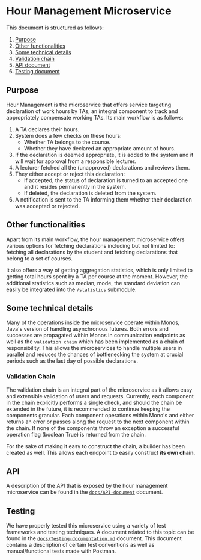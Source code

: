 # Hour Management Microservice

This document is structured as follows:

1. [Purpose](#purpose)
2. [Other functionalities](#other-functionalities)
3. [Some technical details](#some-technical-details)
4. [Validation chain](#validation-chain)
5. [API document](#api)
6. [Testing document](#testing)

## Purpose
Hour Management is the microservice that offers service targeting declaration of work hours by TAs, an integral component to track and appropriately compensate working TAs. Its main workflow is as follows:
1. A TA declares their hours.
2. System does a few checks on these hours:
    - Whether TA belongs to the course.
    - Whether they have declared an appropriate amount of hours.
3. If the declaration is deemed appropriate, it is added to the system and it will wait for approval from a responsible lecturer.
4. A lecturer fetched all the (unapproved) declarations and reviews them.
5. They either accept or reject this declaration:
    - If accepted, the status of declaration is turned to an accepted one and it resides permanently in the system.
    - If deleted, the declaration is deleted from the system.
6. A notification is sent to the TA informing them whether their declaration was accepted or rejected.

## Other functionalities
Apart from its main workflow, the hour management microservice offers various options for fetching declarations including but not limited to: fetching all declarations by the student and fetching declarations that belong to a set of courses.

It also offers a way of getting aggregation statistics, which is only limited to getting total hours spent by a TA per course at the moment. However, the additional statistics such as median, mode, the standard deviation can easily be integrated into the `/statistics` submodule.

## Some technical details
Many of the operations inside the microservice operate within Monos, Java's version of handling asynchronous futures. Both errors and successes are propagated within Monos in communication endpoints as well as the `validation chain` which has been implemented as a chain of responsibility. This allows the microservices to handle multiple users in parallel and reduces the chances of bottlenecking the system at crucial periods such as the last day of possible declarations.

### Validation Chain
The validation chain is an integral part of the microservice as it allows easy and extensible validation of users and requests. Currently, each component in the chain explicitly performs a single check, and should the chain be extended in the future, it is recommended to continue keeping the components granular. Each component operations within Mono's and either returns an error or passes along the request to the next component within the chain. If none of the components throw an exception a successful operation flag (boolean True) is returned from the chain.

For the sake of making it easy to construct the chain, a builder has been created as well. This allows each endpoint to easily construct **its own chain**.

## API

A description of the API that is exposed by the hour management microservice can be found in the [`docs/API-document`](docs/API-document.md) document.

## Testing

We have properly tested this microservice using a variety of test frameworks and testing techniques. A document related to this topic can be found in the [`docs/Testing-documentation.md`](docs/Testing-documentation.md) document. This document contains a description of certain test conventions as well as manual/functional tests made with Postman.

